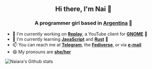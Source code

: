 <div align="center">
  <h2>Hi there, I'm Nai 💖</h3>
  <h3>A programmer girl based in <a href="https://en.wikipedia.org/wiki/Argentina"><strong>Argentina</strong></a> 🧉</h4>
</div>

- 🔭 I'm currently working on [**Replay**](https://github.com/naipotato/Replay), a YouTube client for [**GNOME**](https://www.gnome.org) 👣
- 🌱 I'm currently learning [**JavaScript**](https://ecma-international.org/publications-and-standards/standards/ecma-262/) and [**Rust**](https://www.rust-lang.org/) 🦀
- 📫 You can reach me at [**Telegram**](https://t.me/naipotato), the [**Fediverse**](https://transfem.social/@naipotato), or via [**e-mail**](mailto:naiara@naiara.one)
- 😄 My pronouns are [**she/her**](https://pronoun.is/she/her/)

<picture>
  <source srcset="https://github-readme-stats.vercel.app/api?username=naipotato&show_icons=true&theme=github_dark" media="(prefers-color-scheme: dark)">
  <source srcset="https://github-readme-stats.vercel.app/api?username=naipotato&show_icons=true" media="(prefers-color-scheme: light), (prefers-color-scheme: no-preference)">
  <img src="https://github-readme-stats.vercel.app/api?username=naipotato&show_icons=true" alt="Naiara's Github stats">
</picture>

